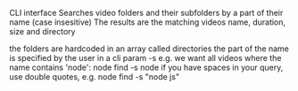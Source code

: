 CLI interface
Searches video folders and their subfolders by a part of their name (case insesitive)
The results are the matching videos name, duration, size and directory

the folders are hardcoded in an array called directories
the part of the name is specified by the user in a cli param -s
e.g. we want all videos where the name contains 'node':
node find -s node
if you have spaces in your query, use double quotes, e.g.
node find -s "node js"
